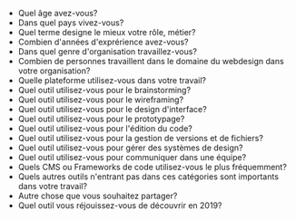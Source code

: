 - Quel âge avez-vous?
- Dans quel pays vivez-vous?
- Quel terme designe le mieux votre rôle, métier?
- Combien d'années d'exprérience avez-vous?
- Dans quel genre d'organisation travaillez-vous?
- Combien de personnes travaillent dans le domaine du webdesign dans votre organisation?
- Quelle plateforme utilisez-vous dans votre travail?
- Quel outil utilisez-vous pour le brainstorming?
- Quel outil utilisez-vous pour le wireframing?
- Quel outil utilisez-vous pour le design d'interface?
- Quel outil utilisez-vous pour le prototypage?
- Quel outil utilisez-vous pour l'édition du code?
- Quel outil utilisez-vous pour la gestion de versions et de fichiers?
- Quel outil utilisez-vous pour gérer des systèmes de design?
- Quel outil utilisez-vous pour communiquer dans une équipe?
- Quels CMS ou Frameworks de code utilisez-vous le plus fréquemment?
- Quels autres outils n'entrant pas dans ces catégories sont importants dans votre travail?
- Autre chose que vous souhaitez partager?
- Quel outil vous réjouissez-vous de découvrir en 2019?
